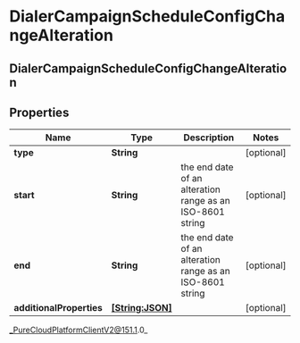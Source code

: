 # DialerCampaignScheduleConfigChangeAlteration

## DialerCampaignScheduleConfigChangeAlteration

## Properties

|Name | Type | Description | Notes|
|------------ | ------------- | ------------- | -------------|
| **type** | **String** |  | [optional] |
| **start** | **String** | the end date of an alteration range as an ISO-8601 string | [optional] |
| **end** | **String** | the end date of an alteration range as an ISO-8601 string | [optional] |
| **additionalProperties** | [**[String:JSON]**](JSON) |  | [optional] |



_PureCloudPlatformClientV2@151.1.0_

